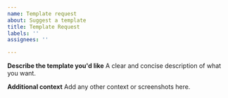 ```yaml
---
name: Template request
about: Suggest a template
title: Template Request
labels: ''
assignees: ''

---
```


**Describe the template you'd like**
A clear and concise description of what you want.

**Additional context**
Add any other context or screenshots here.
